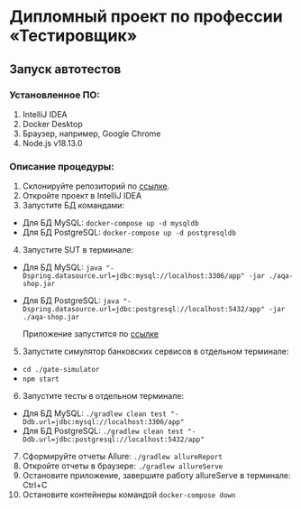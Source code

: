 # Дипломный проект по профессии «Тестировщик»
## Запуск автотестов
### Установленное ПО: 
1. IntelliJ IDEA
2. Docker Desktop
3. Браузер, например, Google Chrome
4. Node.js v18.13.0

### Описание процедуры: 
1. Склонируйте репозиторий по [ссылке](https://github.com/netology-code/qa-diploma).
2. Откройте проект в IntelliJ IDEA
3. Запустите БД командами:
- Для БД MySQL:
`docker-compose up -d mysqldb`
- Для БД PostgreSQL:
`docker-compose up -d postgresqldb`
4. Запустите SUT в терминале:
- Для БД MySQL:
`java "-Dspring.datasource.url=jdbc:mysql://localhost:3306/app" -jar ./aqa-shop.jar`
- Для БД PostgreSQL:
`java "-Dspring.datasource.url=jdbc:postgresql://localhost:5432/app" -jar ./aqa-shop.jar`

  Приложение запустится по [ссылке](http://localhost:8080/)
5. Запустите симулятор банковских сервисов в отдельном терминале:
- `cd ./gate-simulator`
- `npm start`
6. Запустите тесты в отдельном терминале:
- Для БД MySQL:
`./gradlew clean test "-Ddb.url=jdbc:mysql://localhost:3306/app"`
- Для БД PostgreSQL:
`./gradlew clean test "-Ddb.url=jdbc:postgresql://localhost:5432/app"`
7. Сформируйте отчеты Allure:
`./gradlew allureReport`
8. Откройте отчеты в браузере:
`./gradlew allureServe`
9. Остановите приложение, завершите работу allureServe в терминале:
Ctrl+C
10. Остановите контейнеры командой
`docker-compose down`